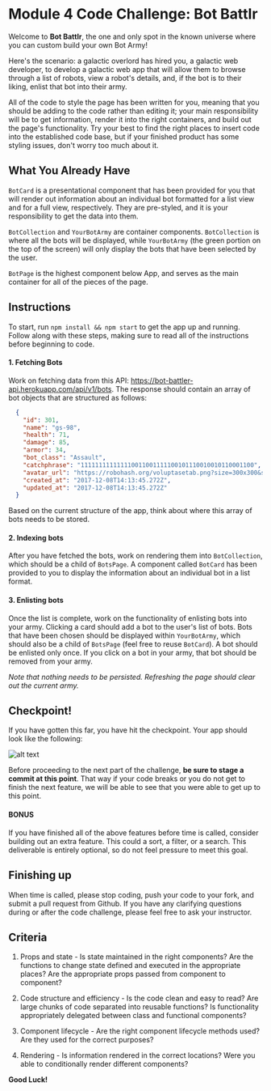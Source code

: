# Module 4 Code Challenge: Bot Battlr

Welcome to __Bot Battlr__, the one and only spot in the known universe where you can custom build your own Bot Army!

Here's the scenario: a galactic overlord has hired you, a galactic web developer, to develop a galactic web app that will allow them to browse through a list of robots, view a robot's details, and, if the bot is to their liking, enlist that bot into their army.

All of the code to style the page has been written for you, meaning that you should be adding to the code rather than editing it; your main responsibility will be to get information, render it into the right containers, and build out the page's functionality. Try your best to find the right places to insert code into the established code base, but if your finished product has some styling issues, don't worry too much about it.


## What You Already Have

`BotCard` is a presentational component that has been provided for you that will render out information about an individual bot formatted for a list view and for a full view, respectively. They are pre-styled, and it is your responsibility to get the data into them.

`BotCollection` and `YourBotArmy` are container components. `BotCollection` is where all the bots will be displayed, while `YourBotArmy` (the green portion on the top of the screen) will only display the bots that have been selected by the user.

`BotPage` is the highest component below App, and serves as the main container for all of the pieces of the page.




## Instructions
To start, run `npm install && npm start` to get the app up and running. Follow along with these steps, making sure to read all of the instructions before beginning to code.

#### 1.  Fetching Bots

Work on fetching data from this API: https://bot-battler-api.herokuapp.com/api/v1/bots. The response should contain an array of bot objects that are structured as follows:

  ```json
    {
      "id": 301,
      "name": "gs-98",
      "health": 71,
      "damage": 85,
      "armor": 34,
      "bot_class": "Assault",
      "catchphrase": "111111111111110011001111100101110010010110001100",
      "avatar_url": "https://robohash.org/voluptasetab.png?size=300x300&set=set1",
      "created_at": "2017-12-08T14:13:45.272Z",
      "updated_at": "2017-12-08T14:13:45.272Z"
    }
  ```

Based on the current structure of the app, think about where this array of bots needs to be stored.


#### 2.  Indexing bots

After you have fetched the bots, work on rendering them into `BotCollection`, which should be a child of `BotsPage`. A component called `BotCard` has been provided to you to display the information about an individual bot in a list format.


#### 3.  Enlisting bots

Once the list is complete, work on the functionality of enlisting bots into your army. Clicking a card should add a bot to the user's list of bots. Bots that have been chosen should be displayed within `YourBotArmy`, which should also be a child of `BotsPage`  (feel free to reuse `BotCard`). A bot should be enlisted only once. If you click on a bot in your army, that bot should be removed from your army.

_Note that nothing needs to be persisted. Refreshing the page should clear out the current army._


## Checkpoint!

If you have gotten this far, you have hit the checkpoint. Your app should look like the following:

![alt text][checkpoint]

[checkpoint]: ./public/checkpoint_demo.gif "Checkpoint demo"

Before proceeding to the next part of the challenge, __be sure to stage a commit at this point__. That way if your code breaks or you do not get to finish the next feature, we will be able to see that you were able to get up to this point.


#### BONUS

If you have finished all of the above features before time is called, consider building out an extra feature. This could a sort, a filter, or a search. This deliverable is entirely optional, so do not feel pressure to meet this goal.



## Finishing up

When time is called, please stop coding, push your code to your fork, and submit a pull request from Github. If you have any clarifying questions during or after the code challenge, please feel free to ask your instructor.

## Criteria
1. Props and state - Is state maintained in the right components? Are the functions to change state defined and executed in the appropriate places? Are the appropriate props passed from component to component?

2. Code structure and efficiency - Is the code clean and easy to read? Are large chunks of code separated into reusable functions? Is functionality appropriately delegated between class and functional components?

3. Component lifecycle - Are the right component lifecycle methods used? Are they used for the correct purposes?

4. Rendering - Is information rendered in the correct locations? Were you able to conditionally render different components?

__Good Luck!__
